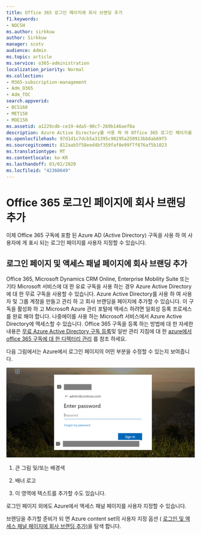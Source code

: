 ```yaml
---
title: Office 365 로그인 페이지에 회사 브랜딩 추가
f1.keywords:
- NOCSH
ms.author: sirkkuw
author: Sirkkuw
manager: scotv
audience: Admin
ms.topic: article
ms.service: o365-administration
localization_priority: Normal
ms.collection:
- M365-subscription-management
- Adm_O365
- Adm_TOC
search.appverid:
- BCS160
- MET150
- MOE150
ms.assetid: a1229cdb-ce19-4da5-90c7-2b9b146aef0a
description: Azure Active Directory를 사용 하 여 Office 365 로그인 페이지를 사용자 지정 합니다. 로그인 페이지에 그림, 로고 및 텍스트를 추가할 수 있습니다.
ms.openlocfilehash: 97d1d1c7dcb5a31395c98295a250913bb8ab69f5
ms.sourcegitcommit: 812aab5f58eed4bf359faf0e99f7f876af5b1023
ms.translationtype: MT
ms.contentlocale: ko-KR
ms.lasthandoff: 03/02/2020
ms.locfileid: "42360649"
---
```

# <a name="add-your-company-branding-to-office-365-sign-in-page"></a>Office 365 로그인 페이지에 회사 브랜딩 추가

 이제 Office 365 구독에 포함 된 Azure AD (Active Directory) 구독을 사용 하 여 사용자에 게 표시 되는 로그인 페이지를 사용자 지정할 수 있습니다. 
  
## <a name="add-company-branding-to-your-sign-in-page-and-access-panel-pages"></a>로그인 페이지 및 액세스 패널 페이지에 회사 브랜딩 추가

Office 365, Microsoft Dynamics CRM Online, Enterprise Mobility Suite 또는 기타 Microsoft 서비스에 대 한 유료 구독을 사용 하는 경우 Azure Active Directory에 대 한 무료 구독을 사용할 수 있습니다. Azure Active Directory를 사용 하 여 사용자 및 그룹 계정을 만들고 관리 하 고 회사 브랜딩을 페이지에 추가할 수 있습니다. 이 구독을 활성화 하 고 Microsoft Azure 관리 포털에 액세스 하려면 일회성 등록 프로세스를 완료 해야 합니다. 나중에이를 사용 하는 Microsoft 서비스에서 Azure Active Directory에 액세스할 수 있습니다. Office 365 구독을 등록 하는 방법에 대 한 자세한 내용은 [무료 Azure Active Directory 구독 등록](https://go.microsoft.com/fwlink/p/?LinkID=527966)및 일반 관리 지침에 대 한 [azure에서 office 365 구독에 대 한 디렉터리 관리](https://go.microsoft.com/fwlink/p/?LinkId=620076) 를 참조 하세요. 
  
다음 그림에서는 Azure에서 로그인 페이지의 어떤 부분을 수정할 수 있는지 보여줍니다.
  
![사용자 지정할 수 있는 Office 365 로그인 페이지 영역입니다.](../../media/screenshotbranding.png)
  
1. 큰 그림 및/또는 배경색
    
2. 배너 로고
    
3. 이 영역에 텍스트를 추가할 수도 있습니다.
    
로그인 페이지 외에도 Azure에서 액세스 패널 페이지를 사용자 지정할 수 있습니다.
  
브랜딩을 추가할 준비가 되 면 Azure content set의 사용자 지정 옵션 ( [로그인 및 액세스 패널 페이지에 회사 브랜딩 추가)](https://go.microsoft.com/fwlink/p/?LinkId=620077)을 탐색 합니다.
